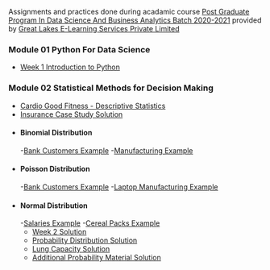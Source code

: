 Assignments and practices done during acadamic course <a href="https://www.greatlearning.in/pg-program-dsba">Post Graduate Program In Data Science And Business Analytics Batch 2020-2021</a> provided by <a href="www.greatlearning.com">Great Lakes E-Learning Services Private Limited</a>

### Module 01 Python For Data Science
-  [Week 1 Introduction to Python](https://nbviewer.jupyter.org/github/theshreyansh/greatlearning-pgp-dsba/blob/master/Module%2001%20Python%20For%20Data%20Science/Week_1_Python_For_Data_Science_Into_To_Python/Week_1_Intro_To_Python.ipynb)

### Module 02 Statistical Methods for Decision Making
-  [Cardio Good Fitness - Descriptive Statistics](https://github.com/theshreyansh/greatlearning-pgp-dsba/blob/master/Module%2002%20Statistical%20Methods%20for%20Decision%20Making/Week_1_SMDM_Descriptive_Statistics/CardioGoodFitness%20-%20Descriptive%20Statistics%20(2).ipynb)
-  [Insurance Case Study Solution](https://github.com/theshreyansh/greatlearning-pgp-dsba/blob/master/Module%2002%20Statistical%20Methods%20for%20Decision%20Making/Week_1_SMDM_Descriptive_Statistics/Insurance%20Case%20Study_Solution.ipynb)
-  #### Binomial Distribution
	-[Bank Customers Example](https://github.com/theshreyansh/greatlearning-pgp-dsba/blob/master/Module%2002%20Statistical%20Methods%20for%20Decision%20Making/Week_2_SMDM_Inferential_Statistics%23Probability_%26_Distributions/SM3%20-%20Binomial%20Distribution%20Example%20-%20Bank%20Customers%20(1).ipynb)
	-[Manufacturing Example](https://github.com/theshreyansh/greatlearning-pgp-dsba/blob/master/Module%2002%20Statistical%20Methods%20for%20Decision%20Making/Week_2_SMDM_Inferential_Statistics%23Probability_%26_Distributions/SM3%20-%20Binomial%20Distribution%20Example%20-%20Manufacturing%20(1).ipynb )
-  #### Poisson Distribution
	-[Bank Customers Example](https://github.com/theshreyansh/greatlearning-pgp-dsba/blob/master/Module%2002%20Statistical%20Methods%20for%20Decision%20Making/Week_2_SMDM_Inferential_Statistics%23Probability_%26_Distributions/SM3%20-%20Poisson%20Distribution%20Example%20-%20Bank%20Customer%20Footfall%20Analysis%20(1).ipynb)
	-[Laptop Manufacturing Example](https://github.com/theshreyansh/greatlearning-pgp-dsba/blob/master/Module%2002%20Statistical%20Methods%20for%20Decision%20Making/Week_2_SMDM_Inferential_Statistics%23Probability_%26_Distributions/SM3%20-%20Poisson%20Distribution%20Example%20-%20Laptop%20Defects%20Analysis%20(1).ipynb)
-  #### Normal Distribution
	-[Salaries Example](https://github.com/theshreyansh/greatlearning-pgp-dsba/blob/master/Module%2002%20Statistical%20Methods%20for%20Decision%20Making/Week_2_SMDM_Inferential_Statistics%23Probability_%26_Distributions/SM3%20-%20Normal%20Distribution%20Example%20-%20Salaries%20(1).ipynb)
	-[Cereal Packs Example](https://github.com/theshreyansh/greatlearning-pgp-dsba/blob/master/Module%2002%20Statistical%20Methods%20for%20Decision%20Making/Week_2_SMDM_Inferential_Statistics%23Probability_%26_Distributions/SM3%20-%20Normal%20Distribution%20Example%20-%20Cereal%20Packs-Copy1%20(1).ipynb)
    -  [Week 2 Solution](https://github.com/theshreyansh/greatlearning-pgp-dsba/blob/master/Module%2002%20Statistical%20Methods%20for%20Decision%20Making/Week_2_SMDM_Inferential_Statistics%23Probability_%26_Distributions/SMDM%20Week-2%20Solution%20.ipynb)
    -  [Probability Distribution Solution](https://github.com/theshreyansh/greatlearning-pgp-dsba/blob/master/Module%2002%20Statistical%20Methods%20for%20Decision%20Making/Week_2_SMDM_Inferential_Statistics%23Probability_%26_Distributions/Probability%20Distributions_Solutions.ipynb)
    -  [Lung Capacity Solution](https://github.com/theshreyansh/greatlearning-pgp-dsba/blob/master/Module%2002%20Statistical%20Methods%20for%20Decision%20Making/Week_2_SMDM_Inferential_Statistics%23Probability_%26_Distributions/Lung%20Capacity%20-%20Solutions.ipynb )
    -  [Additional Probability Material Solution](https://github.com/theshreyansh/greatlearning-pgp-dsba/blob/master/Module%2002%20Statistical%20Methods%20for%20Decision%20Making/Week_2_SMDM_Inferential_Statistics%23Probability_%26_Distributions/Additional%20Probability%20Material%20Solution%20Code.ipynb)

